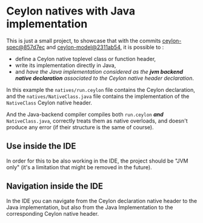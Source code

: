 # Ceylon natives with Java implementation

This is just a small project, to showcase that with the commits [ceylon-spec@857d7ec](https://github.com/ceylon/ceylon-spec/commit/857d7ec582c14c1bfc88f6d167a471ac9f39ea2b) and [ceylon-model@2311ab54](https://github.com/ceylon/ceylon-model/commit/2311ab5457ab12bb45ed249954f6eb92e9015b27), it is possible to :
- define a Ceylon native toplevel class or function header, 
- write its implementation directly in Java, 
- and _have the Java implementation considered as the **jvm backend native declaration** associated to the Ceylon native header declaration_.

In this example the `natives/run.ceylon` file contains the Ceylon declaration, and the `natives/NativeClass.java` file contains the implementation of the `NativeClass` Ceylon native header.

And the Java-backend compiler compiles both `run.ceylon` **_and_** `NativeClass.java`, correctly treats them as native overloads, and doesn't produce any error (if their structure is the same of course).

## Use inside the IDE

In order for this to be also working in the IDE, the project should be "JVM only" (it's a limitation that might be removed in the future).

## Navigation inside the IDE

In the IDE you can navigate from the Ceylon declaration native header to the Java implementation, but also from the Java Implementation to the corresponding Ceylon native header.
